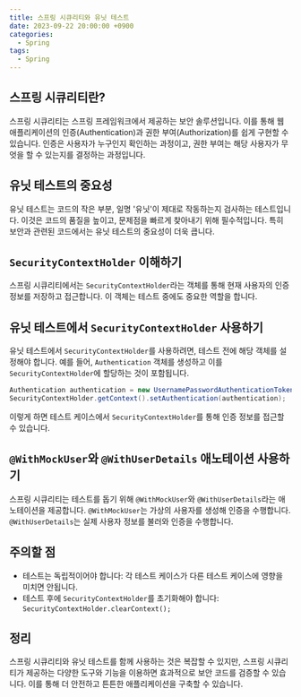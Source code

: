 ```yaml
---
title: 스프링 시큐리티와 유닛 테스트
date: 2023-09-22 20:00:00 +0900
categories:
  - Spring
tags:
  - Spring
---
```

## 스프링 시큐리티란?

스프링 시큐리티는 스프링 프레임워크에서 제공하는 보안 솔루션입니다. 이를 통해 웹 애플리케이션의 인증(Authentication)과 권한 부여(Authorization)를 쉽게 구현할 수 있습니다. 인증은 사용자가 누구인지 확인하는 과정이고, 권한 부여는 해당 사용자가 무엇을 할 수 있는지를 결정하는 과정입니다.

## 유닛 테스트의 중요성

유닛 테스트는 코드의 작은 부분, 일명 '유닛'이 제대로 작동하는지 검사하는 테스트입니다. 이것은 코드의 품질을 높이고, 문제점을 빠르게 찾아내기 위해 필수적입니다. 특히 보안과 관련된 코드에서는 유닛 테스트의 중요성이 더욱 큽니다.

## `SecurityContextHolder` 이해하기

스프링 시큐리티에서는 `SecurityContextHolder`라는 객체를 통해 현재 사용자의 인증 정보를 저장하고 접근합니다. 이 객체는 테스트 중에도 중요한 역할을 합니다.

## 유닛 테스트에서 `SecurityContextHolder` 사용하기

유닛 테스트에서 `SecurityContextHolder`를 사용하려면, 테스트 전에 해당 객체를 설정해야 합니다. 예를 들어, `Authentication` 객체를 생성하고 이를 `SecurityContextHolder`에 할당하는 것이 포함됩니다.

```java
Authentication authentication = new UsernamePasswordAuthenticationToken("user", "password");
SecurityContextHolder.getContext().setAuthentication(authentication);
```

이렇게 하면 테스트 케이스에서 `SecurityContextHolder`를 통해 인증 정보를 접근할 수 있습니다.

## `@WithMockUser`와 `@WithUserDetails` 애노테이션 사용하기

스프링 시큐리티는 테스트를 돕기 위해 `@WithMockUser`와 `@WithUserDetails`라는 애노테이션을 제공합니다. `@WithMockUser`는 가상의 사용자를 생성해 인증을 수행합니다. `@WithUserDetails`는 실제 사용자 정보를 불러와 인증을 수행합니다.

## 주의할 점

- 테스트는 독립적이어야 합니다: 각 테스트 케이스가 다른 테스트 케이스에 영향을 미치면 안됩니다.
- 테스트 후에 `SecurityContextHolder`를 초기화해야 합니다: `SecurityContextHolder.clearContext();`

## 정리

스프링 시큐리티와 유닛 테스트를 함께 사용하는 것은 복잡할 수 있지만, 스프링 시큐리티가 제공하는 다양한 도구와 기능을 이용하면 효과적으로 보안 코드를 검증할 수 있습니다. 이를 통해 더 안전하고 튼튼한 애플리케이션을 구축할 수 있습니다.